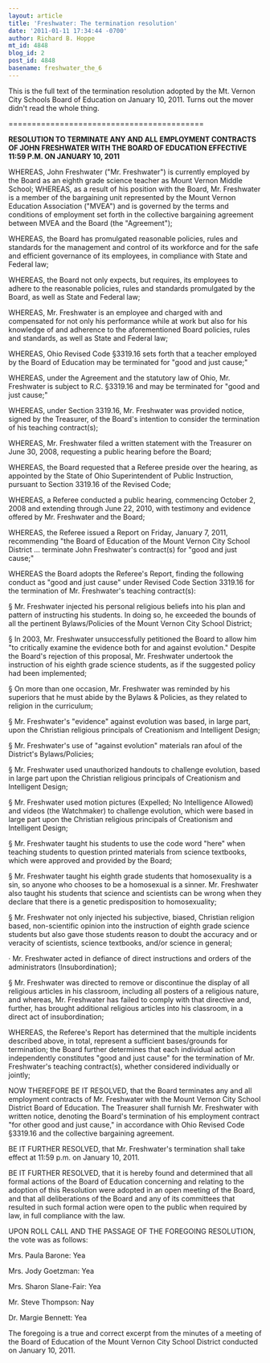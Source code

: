 ```yaml
---
layout: article
title: 'Freshwater: The termination resolution'
date: '2011-01-11 17:34:44 -0700'
author: Richard B. Hoppe
mt_id: 4848
blog_id: 2
post_id: 4848
basename: freshwater_the_6
---
```

This is the full text of the termination resolution adopted by the Mt. Vernon City Schools Board of Education on January 10, 2011.  Turns out the mover didn't read the whole thing.

==========================================

**RESOLUTION TO TERMINATE ANY AND ALL EMPLOYMENT CONTRACTS OF JOHN FRESHWATER WITH THE BOARD OF EDUCATION 
EFFECTIVE 11:59 P.M. ON JANUARY 10, 2011**

WHEREAS, John Freshwater ("Mr. Freshwater") is currently employed by the Board as an eighth grade science teacher as Mount Vernon Middle School;
WHEREAS, as a result of his position with the Board, Mr. Freshwater is a member of the bargaining unit represented by the Mount Vernon Education Association ("MVEA") and is governed by the terms and conditions of employment set forth in the collective bargaining agreement between MVEA and the Board (the "Agreement");  

WHEREAS, the Board has promulgated reasonable policies, rules and standards for the management and control of its workforce and for the safe and efficient governance of its employees, in compliance with State and Federal law;

WHEREAS, the Board not only expects, but requires, its employees to adhere to the reasonable policies, rules and standards promulgated by the Board, as well as State and Federal law; 

WHEREAS, Mr. Freshwater is an employee and charged with and compensated for not only his performance while at work but also for his knowledge of and adherence to the aforementioned Board policies, rules and standards, as well as State and Federal law;  

WHEREAS, Ohio Revised Code §3319.16 sets forth that a teacher employed by the Board of Education may be terminated for "good and just cause;" 

WHEREAS, under the Agreement and the statutory law of Ohio, Mr. Freshwater is subject to R.C. §3319.16 and may be terminated for "good and just cause;"

WHEREAS, under Section 3319.16, Mr. Freshwater was provided notice, signed by the Treasurer, of the Board's intention to consider the termination of his teaching contract(s);

WHEREAS, Mr. Freshwater filed a written statement with the Treasurer on June 30, 2008, requesting a public hearing before the Board;

WHEREAS, the Board requested that a Referee preside over the hearing, as appointed by the State of Ohio Superintendent of Public Instruction, pursuant to Section 3319.16 of the Revised Code;

WHEREAS, a Referee conducted a public hearing, commencing October 2, 2008 and extending through June 22, 2010, with testimony and evidence offered by Mr. Freshwater and the Board;

WHEREAS, the Referee issued a Report on Friday, January 7, 2011, recommending "the Board of Education of the Mount Vernon City School District ... terminate John Freshwater's contract(s) for "good and just cause;" 

WHEREAS the Board adopts the Referee's Report, finding the following conduct as "good and just cause" under Revised Code Section 3319.16 for the termination of Mr. Freshwater's teaching contract(s): 

§	Mr. Freshwater injected his personal religious beliefs into his plan and pattern of instructing his students. In doing so, he exceeded the bounds of all the pertinent Bylaws/Policies of the Mount Vernon City School District;

§	In 2003, Mr. Freshwater unsuccessfully petitioned the Board to allow him "to critically examine the evidence both for and against evolution."  Despite the Board's rejection of this proposal, Mr. Freshwater undertook the instruction of his eighth grade science students, as if the suggested policy had been implemented;

§	On more than one occasion, Mr. Freshwater was reminded by his superiors that he must abide by the Bylaws & Policies, as they related to religion in the curriculum;

§	Mr. Freshwater's "evidence" against evolution was based, in large part, upon the Christian religious principals of Creationism and Intelligent Design;

§	Mr. Freshwater's use of "against evolution" materials ran afoul of the District's Bylaws/Policies;

§	Mr. Freshwater used unauthorized handouts to challenge evolution, based in large part upon the Christian religious principals of Creationism and Intelligent Design; 

§	Mr. Freshwater used motion pictures (Expelled; No Intelligence Allowed) and videos (the Watchmaker) to challenge evolution, which were based in large part upon the Christian religious principals of Creationism and Intelligent Design; 

§	Mr. Freshwater taught his students to use the code word "here" when teaching students to question printed materials from science textbooks, which were approved and provided by the Board; 

§	Mr. Freshwater taught his eighth grade students that homosexuality is a sin, so anyone who chooses to be a homosexual is a sinner. Mr. Freshwater also taught his students that science and scientists can be wrong when they declare that there is a genetic predisposition to homosexuality;

§	Mr. Freshwater not only injected his subjective, biased, Christian religion based, non-scientific opinion into the instruction of eighth grade science students but also gave those students reason to doubt the accuracy and or veracity of scientists, science textbooks, and/or science in general;

·	Mr. Freshwater acted in defiance of direct instructions and orders of the administrators (Insubordination);

§	Mr. Freshwater was directed to remove or discontinue the display of all religious articles in his classroom, including all posters of a religious nature, and whereas, Mr. Freshwater has failed to comply with that directive and, further, has brought additional religious articles into his classroom, in a direct act of insubordination; 

WHEREAS, the Referee's Report has determined that the multiple incidents described above, in total, represent a sufficient bases/grounds for termination; the Board further determines that each individual action independently constitutes "good and just cause" for the termination of Mr. Freshwater's teaching contract(s), whether considered individually or jointly;

NOW THEREFORE BE IT RESOLVED, that the Board terminates any and all employment contracts of Mr. Freshwater with the Mount Vernon City School District Board of Education.  The Treasurer shall furnish Mr. Freshwater with written notice, denoting the Board's termination of his employment contract "for other good and just cause," in accordance with Ohio Revised Code §3319.16 and the collective bargaining agreement.

BE IT FURTHER RESOLVED, that Mr. Freshwater's termination shall take effect at 11:59 p.m. on January 10, 2011.

BE IT FURTHER RESOLVED, that it is hereby found and determined that all formal actions of the Board of Education concerning and relating to the adoption of this Resolution were adopted in an open meeting of the Board, and that all deliberations of the Board and any of its committees that resulted in such formal action were open to the public when required by law, in full compliance with the law.

UPON ROLL CALL AND THE PASSAGE OF THE FOREGOING RESOLUTION, the vote was as follows:


Mrs. Paula Barone:  Yea

Mrs. Jody Goetzman:  Yea

Mrs. Sharon Slane-Fair:  Yea

Mr. Steve Thompson:  Nay

Dr. Margie Bennett:  Yea  


The foregoing is a true and correct excerpt from the minutes of a meeting of the Board of Education of the Mount Vernon City School District conducted on January 10, 2011.
